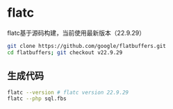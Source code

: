 # flatc
flatc基于源码构建，当前使用最新版本（22.9.29）
```bash
git clone https://github.com/google/flatbuffers.git
cd flatbuffers; git checkout v22.9.29
```

## 生成代码
```bash
flatc --version # flatc version 22.9.29
flatc --php sql.fbs
```